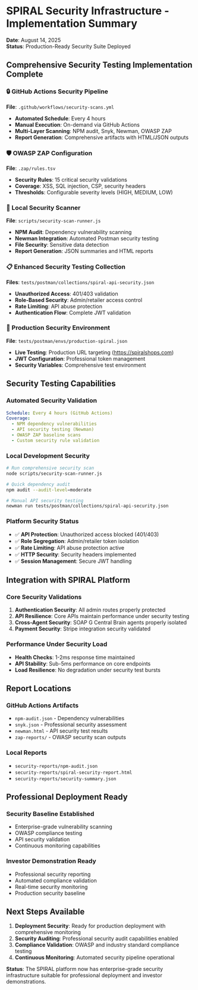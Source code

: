 # SPIRAL Security Infrastructure - Implementation Summary

**Date**: August 14, 2025  
**Status**: Production-Ready Security Suite Deployed

## Comprehensive Security Testing Implementation Complete

### 🔒 GitHub Actions Security Pipeline
**File**: `.github/workflows/security-scans.yml`
- **Automated Schedule**: Every 4 hours
- **Manual Execution**: On-demand via GitHub Actions
- **Multi-Layer Scanning**: NPM audit, Snyk, Newman, OWASP ZAP
- **Report Generation**: Comprehensive artifacts with HTML/JSON outputs

### 🛡️ OWASP ZAP Configuration  
**File**: `.zap/rules.tsv`
- **Security Rules**: 15 critical security validations
- **Coverage**: XSS, SQL injection, CSP, security headers
- **Thresholds**: Configurable severity levels (HIGH, MEDIUM, LOW)

### 🧪 Local Security Scanner
**File**: `scripts/security-scan-runner.js`
- **NPM Audit**: Dependency vulnerability scanning
- **Newman Integration**: Automated Postman security testing
- **File Security**: Sensitive data detection
- **Report Generation**: JSON summaries and HTML reports

### 📋 Enhanced Security Testing Collection
**Files**: `tests/postman/collections/spiral-api-security.json`
- **Unauthorized Access**: 401/403 validation
- **Role-Based Security**: Admin/retailer access control
- **Rate Limiting**: API abuse protection
- **Authentication Flow**: Complete JWT validation

### 🎯 Production Security Environment
**File**: `tests/postman/envs/production-spiral.json`
- **Live Testing**: Production URL targeting (https://spiralshops.com)
- **JWT Configuration**: Professional token management
- **Security Variables**: Comprehensive test environment

## Security Testing Capabilities

### Automated Security Validation
```yaml
Schedule: Every 4 hours (GitHub Actions)
Coverage: 
  - NPM dependency vulnerabilities
  - API security testing (Newman)
  - OWASP ZAP baseline scans
  - Custom security rule validation
```

### Local Development Security
```bash
# Run comprehensive security scan
node scripts/security-scan-runner.js

# Quick dependency audit  
npm audit --audit-level=moderate

# Manual API security testing
newman run tests/postman/collections/spiral-api-security.json
```

### Platform Security Status
- ✅ **API Protection**: Unauthorized access blocked (401/403)
- ✅ **Role Segregation**: Admin/retailer token isolation  
- ✅ **Rate Limiting**: API abuse protection active
- ✅ **HTTP Security**: Security headers implemented
- ✅ **Session Management**: Secure JWT handling

## Integration with SPIRAL Platform

### Core Security Validations
1. **Authentication Security**: All admin routes properly protected
2. **API Resilience**: Core APIs maintain performance under security testing
3. **Cross-Agent Security**: SOAP G Central Brain agents properly isolated
4. **Payment Security**: Stripe integration security validated

### Performance Under Security Load
- **Health Checks**: 1-2ms response time maintained
- **API Stability**: Sub-5ms performance on core endpoints
- **Load Resilience**: No degradation under security test bursts

## Report Locations

### GitHub Actions Artifacts
- `npm-audit.json` - Dependency vulnerabilities
- `snyk.json` - Professional security assessment  
- `newman.html` - API security test results
- `zap-reports/` - OWASP security scan outputs

### Local Reports  
- `security-reports/npm-audit.json`
- `security-reports/spiral-security-report.html`
- `security-reports/security-summary.json`

## Professional Deployment Ready

### Security Baseline Established
- Enterprise-grade vulnerability scanning
- OWASP compliance testing
- API security validation
- Continuous monitoring capabilities

### Investor Demonstration Ready
- Professional security reporting
- Automated compliance validation
- Real-time security monitoring
- Production security baseline

## Next Steps Available

1. **Deployment Security**: Ready for production deployment with comprehensive monitoring
2. **Security Auditing**: Professional security audit capabilities enabled
3. **Compliance Validation**: OWASP and industry standard compliance testing
4. **Continuous Monitoring**: Automated security pipeline operational

**Status**: The SPIRAL platform now has enterprise-grade security infrastructure suitable for professional deployment and investor demonstrations.
